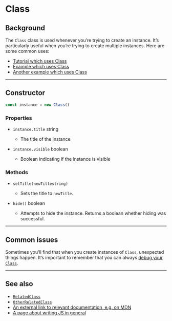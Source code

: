 # Class

## Background

The `Class` class is used whenever you’re trying to create an instance. It’s particularly useful when you’re trying to create multiple instances. Here are some common uses:

- [Tutorial which uses Class](#)
- [Example which uses Class](#)
- [Another example which uses Class](#)

--------------------------------

## Constructor

```js
const instance = new Class()
```

### Properties

<Definitions>

- `instance.title` <Type>string</Type>

  - The title of the instance

- `instance.visible` <Type>boolean</Type>

  - Boolean indicating if the instance is visible

</Definitions>

### Methods

<Definitions>

- <Code>setTitle(newTitle<ParamType>string</ParamType>)</Code>

  - Sets the title to `newTitle`.

- <Code>hide()</Code> <Type>boolean</Type>

  - Attempts to hide the instance. Returns a boolean whether hiding was successful.

</Definitions>

--------------------------------

## Common issues

Sometimes you’ll find that when you create instances of `Class`, unexpected things happen. It’s important to remember that you can always [debug your `Class`](#learning-page-about-debugging).

--------------------------------

## See also

- [`RelatedClass`](#)
- [`OtherRelatedClass`](#)
- [An external link to relevant documentation, e.g. on MDN](https://example.com)
- [A page about writing JS in general](#)
